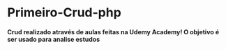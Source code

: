 # Primeiro-Crud-php
<h4>Crud realizado através de aulas feitas na Udemy Academy!
  O objetivo é ser usado para analise estudos<h4> 
